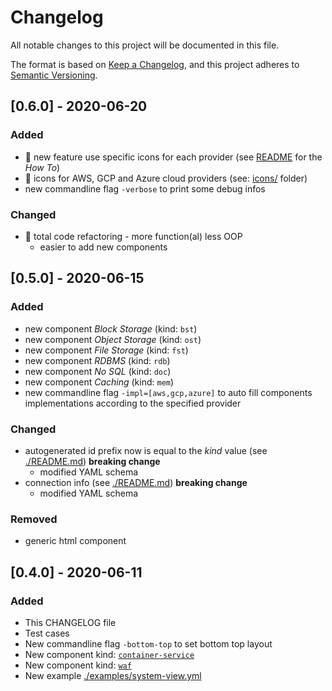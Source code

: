 # Changelog
All notable changes to this project will be documented in this file.

The format is based on [Keep a Changelog](https://keepachangelog.com/en/1.0.0/),
and this project adheres to [Semantic Versioning](https://semver.org/spec/v2.0.0.html).

## [0.6.0] - 2020-06-20
### Added
- 🎉 new feature use specific icons for each provider (see [README](./README.md) for the _How To_)
- 🎉 icons for AWS, GCP and Azure cloud providers (see: [icons/](./icons/) folder) 
- new commandline flag `-verbose` to print some debug infos

### Changed
- 🎉 total code refactoring - more function(al) less OOP
  - easier to add new components

## [0.5.0] - 2020-06-15
### Added
- new component _Block Storage_ (kind: `bst`)
- new component _Object Storage_ (kind: `ost`)
- new component _File Storage_ (kind: `fst`)
- new component _RDBMS_ (kind: `rdb`)
- new component _No SQL_ (kind: `doc`)
- new component _Caching_ (kind: `mem`)
- new commandline flag `-impl=[aws,gcp,azure]` to auto fill components implementations according to the specified provider

### Changed
- autogenerated id prefix now is equal to the _kind_ value (see [./README.md](README.md)) **breaking change** 
  - modified YAML schema
- connection info  (see [./README.md](README.md)) **breaking change** 
  - modified YAML schema

### Removed
- generic html component

## [0.4.0] - 2020-06-11
### Added
- This CHANGELOG file
- Test cases
- New commandline flag `-bottom-top` to set bottom top layout
- New component kind: [`container-service`](./examples/cos.yml)
- New component kind: [`waf`](./examples/waf.yml)
- New example [./examples/system-view.yml](./examples/system-view.yml)
